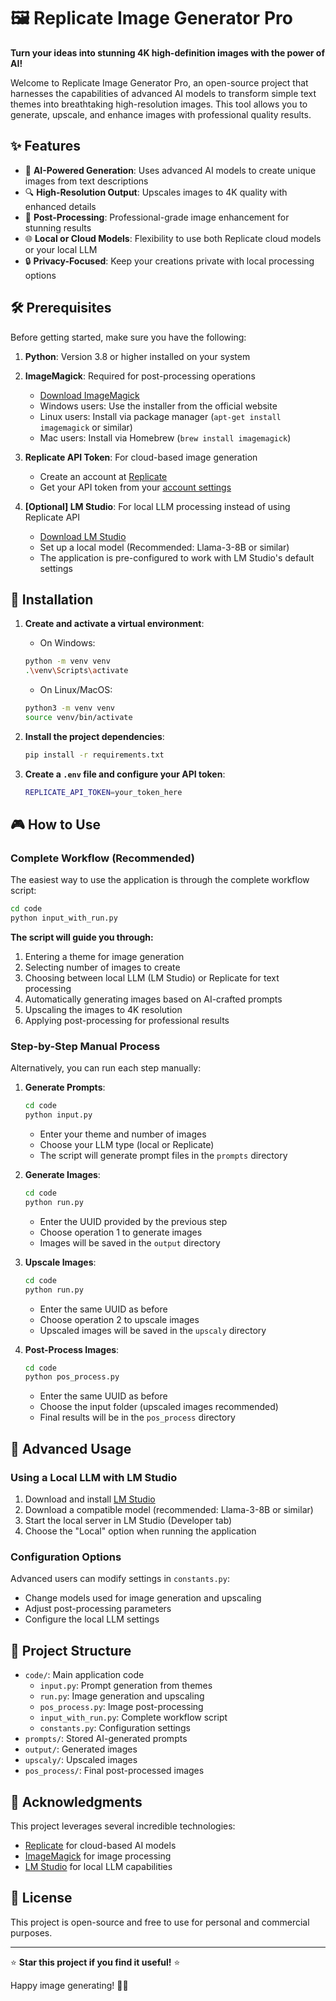 # 🖼️ Replicate Image Generator Pro

**Turn your ideas into stunning 4K high-definition images with the power of AI!**

Welcome to Replicate Image Generator Pro, an open-source project that harnesses the capabilities of advanced AI models to transform simple text themes into breathtaking high-resolution images. This tool allows you to generate, upscale, and enhance images with professional quality results.

## ✨ Features

- 🤖 **AI-Powered Generation**: Uses advanced AI models to create unique images from text descriptions
- 🔍 **High-Resolution Output**: Upscales images to 4K quality with enhanced details
- 🎨 **Post-Processing**: Professional-grade image enhancement for stunning results
- 🌐 **Local or Cloud Models**: Flexibility to use both Replicate cloud models or your local LLM
- 🔒 **Privacy-Focused**: Keep your creations private with local processing options

## 🛠️ Prerequisites

Before getting started, make sure you have the following:

1. **Python**: Version 3.8 or higher installed on your system

2. **ImageMagick**: Required for post-processing operations
   - [Download ImageMagick](https://imagemagick.org/script/download.php)
   - Windows users: Use the installer from the official website
   - Linux users: Install via package manager (`apt-get install imagemagick` or similar)
   - Mac users: Install via Homebrew (`brew install imagemagick`)

3. **Replicate API Token**: For cloud-based image generation
   - Create an account at [Replicate](https://replicate.com)
   - Get your API token from your [account settings](https://replicate.com/account/api-tokens)

4. **[Optional] LM Studio**: For local LLM processing instead of using Replicate API
   - [Download LM Studio](https://lmstudio.ai)
   - Set up a local model (Recommended: Llama-3-8B or similar)
   - The application is pre-configured to work with LM Studio's default settings

## 🚀 Installation

1. **Create and activate a virtual environment**:
   - On Windows:
   ```bash
   python -m venv venv
   .\venv\Scripts\activate
   ```
   - On Linux/MacOS:
   ```bash
   python3 -m venv venv
   source venv/bin/activate
   ```

2. **Install the project dependencies**:
   ```bash
   pip install -r requirements.txt
   ```

3. **Create a `.env` file and configure your API token**:
   ```bash
   REPLICATE_API_TOKEN=your_token_here
   ```

## 🎮 How to Use

### Complete Workflow (Recommended)

The easiest way to use the application is through the complete workflow script:

```bash
cd code
python input_with_run.py
```

**The script will guide you through:**
1. Entering a theme for image generation
2. Selecting number of images to create
3. Choosing between local LLM (LM Studio) or Replicate for text processing
4. Automatically generating images based on AI-crafted prompts
5. Upscaling the images to 4K resolution
6. Applying post-processing for professional results

### Step-by-Step Manual Process

Alternatively, you can run each step manually:

1. **Generate Prompts**:
   ```bash
   cd code
   python input.py
   ```
   - Enter your theme and number of images
   - Choose your LLM type (local or Replicate)
   - The script will generate prompt files in the `prompts` directory

2. **Generate Images**:
   ```bash
   cd code
   python run.py
   ```
   - Enter the UUID provided by the previous step
   - Choose operation 1 to generate images
   - Images will be saved in the `output` directory

3. **Upscale Images**:
   ```bash
   cd code
   python run.py
   ```
   - Enter the same UUID as before
   - Choose operation 2 to upscale images
   - Upscaled images will be saved in the `upscaly` directory

4. **Post-Process Images**:
   ```bash
   cd code
   python pos_process.py
   ```
   - Enter the same UUID as before
   - Choose the input folder (upscaled images recommended)
   - Final results will be in the `pos_process` directory

## 🧰 Advanced Usage

### Using a Local LLM with LM Studio

1. Download and install [LM Studio](https://lmstudio.ai)
2. Download a compatible model (recommended: Llama-3-8B or similar)
3. Start the local server in LM Studio (Developer tab)
4. Choose the "Local" option when running the application

### Configuration Options

Advanced users can modify settings in `constants.py`:
- Change models used for image generation and upscaling
- Adjust post-processing parameters
- Configure the local LLM settings

## 📁 Project Structure

- `code/`: Main application code
  - `input.py`: Prompt generation from themes
  - `run.py`: Image generation and upscaling
  - `pos_process.py`: Image post-processing
  - `input_with_run.py`: Complete workflow script
  - `constants.py`: Configuration settings
- `prompts/`: Stored AI-generated prompts
- `output/`: Generated images
- `upscaly/`: Upscaled images
- `pos_process/`: Final post-processed images

## 🙏 Acknowledgments

This project leverages several incredible technologies:
- [Replicate](https://replicate.com) for cloud-based AI models
- [ImageMagick](https://imagemagick.org) for image processing
- [LM Studio](https://lmstudio.ai) for local LLM capabilities

## 📄 License

This project is open-source and free to use for personal and commercial purposes.

---

⭐ **Star this project if you find it useful!** ⭐

Happy image generating! 🎨✨
